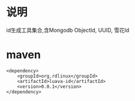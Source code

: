 # 说明
id生成工具集合,含Mongodb ObjectId, UUID, 雪花Id

# maven
```
<dependency>
	<groupId>org.rdlinux</groupId>
	<artifactId>luava-id</artifactId>
	<version>0.0.1</version>
</dependency>
```